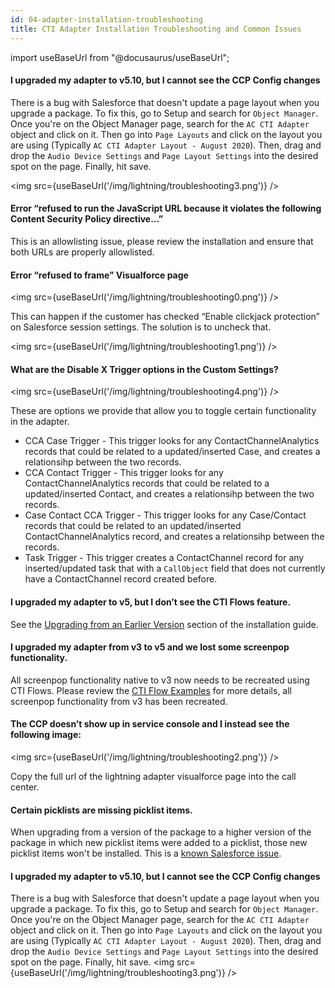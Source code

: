 ```yaml
---
id: 04-adapter-installation-troubleshooting
title: CTI Adapter Installation Troubleshooting and Common Issues
---
```


import useBaseUrl from "@docusaurus/useBaseUrl";

#### I upgraded my adapter to v5.10, but I cannot see the CCP Config changes

There is a bug with Salesforce that doesn't update a page layout when you upgrade a package. To fix this, go to Setup and search for `Object Manager`. Once you're on the Object Manager page, search for the `AC CTI Adapter` object and click on it. Then go into `Page Layouts` and click on the layout you are using (Typically `AC CTI Adapter Layout - August 2020`).  Then, drag and drop the `Audio Device Settings` and `Page Layout Settings` into the desired spot on the page. Finally, hit save.

<img src={useBaseUrl('/img/lightning/troubleshooting3.png')} />

#### Error “refused to run the JavaScript URL because it violates the following Content Security Policy directive...”

This is an allowlisting issue, please review the installation and ensure that both URLs are properly allowlisted.

#### Error “refused to frame” Visualforce page

<img src={useBaseUrl('/img/lightning/troubleshooting0.png')} />

This can happen if the customer has checked “Enable clickjack protection” on Salesforce session settings. The solution is to uncheck that. 

<img src={useBaseUrl('/img/lightning/troubleshooting1.png')} />

#### What are the Disable X Trigger options in the Custom Settings?

<img src={useBaseUrl('/img/lightning/troubleshooting4.png')} />

These are options we provide that allow you to toggle certain functionality in the adapter.
- CCA Case Trigger - This trigger looks for any ContactChannelAnalytics records that could be related to a updated/inserted Case, and creates a relationsihp between the two records.
- CCA Contact Trigger - This trigger looks for any ContactChannelAnalytics records that could be related to a updated/inserted Contact, and creates a relationsihp between the two records.
- Case Contact CCA Trigger - This trigger looks for any Case/Contact records that could be related to an updated/inserted ContactChannelAnalytics record, and creates a relationsihp between the records.
- Task Trigger - This trigger creates a ContactChannel record for any inserted/updated task that with a `CallObject` field that does not currently have a ContactChannel record created before.

#### I upgraded my adapter to v5, but I don’t see the CTI Flows feature.

See the [Upgrading from an Earlier Version](/docs/lightning/02-installation/03-upgrading-from-an-earlier-version) section of the installation guide.

#### I upgraded my adapter from v3 to v5 and we lost some screenpop functionality.

All screenpop functionality native to v3 now needs to be recreated using CTI Flows. Please review the [CTI Flow Examples](/docs/lightning/05-appendices/appendix-d-cti-flow-examples/01-cti-flow-examples) for more details, all screenpop functionality from v3 has been recreated.

#### The CCP doesn’t show up in service console and I instead see the following image:

<img src={useBaseUrl('/img/lightning/troubleshooting2.png')} />

Copy the full url of the lightning adapter visualforce page into the call center.

#### Certain picklists are missing picklist items.

When upgrading from a version of the package to a higher version of the package in which new picklist items were added to a picklist, those new picklist items won't be installed. This is a [known Salesforce issue](https://salesforce.stackexchange.com/questions/207367/i-have-a-managed-package-if-i-add-values-a-picklist-will-my-customers-get-it-o).

#### I upgraded my adapter to v5.10, but I cannot see the CCP Config changes

There is a bug with Salesforce that doesn't update a page layout when you upgrade a package. To fix this, go to Setup and search for `Object Manager`. Once you're on the Object Manager page, search for the `AC CTI Adapter` object and click on it. Then go into `Page Layouts` and click on the layout you are using (Typically `AC CTI Adapter Layout - August 2020`). Then, drag and drop the `Audio Device Settings` and `Page Layout Settings` into the desired spot on the page. Finally, hit save.
<img src={useBaseUrl('/img/lightning/troubleshooting3.png')} />